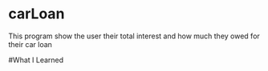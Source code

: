 # carLoan
This program show the user their total interest and how much they owed for their car loan


#What I Learned
